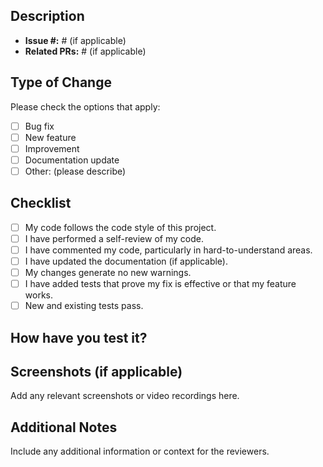 ## Description
<!-- Please include a summary of the change and which issue is fixed. Also include relevant motivation and context. -->

- **Issue #:** # (if applicable)
- **Related PRs:** # (if applicable)

## Type of Change

Please check the options that apply:

- [ ] Bug fix
- [ ] New feature
- [ ] Improvement
- [ ] Documentation update
- [ ] Other: (please describe)

## Checklist

- [ ] My code follows the code style of this project.
- [ ] I have performed a self-review of my code.
- [ ] I have commented my code, particularly in hard-to-understand areas.
- [ ] I have updated the documentation (if applicable).
- [ ] My changes generate no new warnings.
- [ ] I have added tests that prove my fix is effective or that my feature works.
- [ ] New and existing tests pass.

## How have you test it?
<!-- Sometimes is just a unit-test. But also could be a series of steps to reproduce the issue that the PR is addressing. Try to be as  informative as you can! -->

## Screenshots (if applicable)

Add any relevant screenshots or video recordings here.

## Additional Notes

Include any additional information or context for the reviewers.
